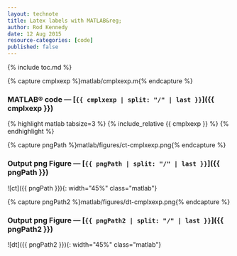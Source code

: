 ```yaml
---
layout: technote
title: Latex labels with MATLAB&reg;
author: Rod Kennedy
date: 12 Aug 2015
resource-categories: [code]
published: false
---
```


{% include toc.md %}


{% capture cmplxexp %}matlab/cmplxexp.m{% endcapture %}

### MATLAB&reg; code &mdash; [<code>{{ cmplxexp | split: "/" | last }}</code>]({{ cmplxexp }})

{% highlight matlab tabsize=3 %}
{% include_relative {{ cmplxexp }} %}
{% endhighlight %}


{% capture pngPath %}matlab/figures/ct-cmplxexp.png{% endcapture %}

### Output png Figure &mdash; [<code>{{ pngPath | split: "/" | last }}</code>]({{ pngPath }})

![ct]({{ pngPath }}){: width="45%" class="matlab"}


{% capture pngPath2 %}matlab/figures/dt-cmplxexp.png{% endcapture %}

### Output png Figure &mdash; [<code>{{ pngPath2 | split: "/" | last }}</code>]({{ pngPath2 }})

![dt]({{ pngPath2 }}){: width="45%" class="matlab"}
